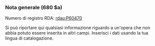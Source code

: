 ### Nota generale (680 $a)
Numero di registro RDA: [rdau:P60470](http://www.rdaregistry.info/Elements/u/#P60470)

Si può riportare qui qualsiasi informazione riguardo a un'opera che non abbia potuto essere inserita in altri campi. Inserisci i dati usando la tua lingua di catalogazione.
